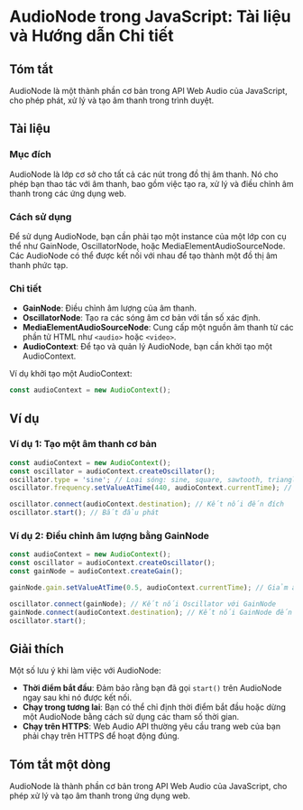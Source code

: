 <!--
Meta Description: # AudioNode trong JavaScript: Tài liệu và Hướng dẫn Chi tiết ## Tóm tắt AudioNode là một thành phần cơ bản trong API Web Audio của JavaScript, cho phé...
Meta Keywords: audiocontext, một, audionode, tạo, thanh
-->

# AudioNode trong JavaScript: Tài liệu và Hướng dẫn Chi tiết

## Tóm tắt
AudioNode là một thành phần cơ bản trong API Web Audio của JavaScript, cho phép phát, xử lý và tạo âm thanh trong trình duyệt.

## Tài liệu

### Mục đích
AudioNode là lớp cơ sở cho tất cả các nút trong đồ thị âm thanh. Nó cho phép bạn thao tác với âm thanh, bao gồm việc tạo ra, xử lý và điều chỉnh âm thanh trong các ứng dụng web.

### Cách sử dụng
Để sử dụng AudioNode, bạn cần phải tạo một instance của một lớp con cụ thể như GainNode, OscillatorNode, hoặc MediaElementAudioSourceNode. Các AudioNode có thể được kết nối với nhau để tạo thành một đồ thị âm thanh phức tạp.

### Chi tiết
- **GainNode**: Điều chỉnh âm lượng của âm thanh.
- **OscillatorNode**: Tạo ra các sóng âm cơ bản với tần số xác định.
- **MediaElementAudioSourceNode**: Cung cấp một nguồn âm thanh từ các phần tử HTML như `<audio>` hoặc `<video>`.
- **AudioContext**: Để tạo và quản lý AudioNode, bạn cần khởi tạo một AudioContext.

Ví dụ khởi tạo một AudioContext:
```javascript
const audioContext = new AudioContext();
```

## Ví dụ

### Ví dụ 1: Tạo một âm thanh cơ bản
```javascript
const audioContext = new AudioContext();
const oscillator = audioContext.createOscillator();
oscillator.type = 'sine'; // Loại sóng: sine, square, sawtooth, triangle
oscillator.frequency.setValueAtTime(440, audioContext.currentTime); // Tần số 440Hz

oscillator.connect(audioContext.destination); // Kết nối đến đích
oscillator.start(); // Bắt đầu phát
```

### Ví dụ 2: Điều chỉnh âm lượng bằng GainNode
```javascript
const audioContext = new AudioContext();
const oscillator = audioContext.createOscillator();
const gainNode = audioContext.createGain();

gainNode.gain.setValueAtTime(0.5, audioContext.currentTime); // Giảm âm lượng xuống 50%

oscillator.connect(gainNode); // Kết nối Oscillator với GainNode
gainNode.connect(audioContext.destination); // Kết nối GainNode đến đích
oscillator.start();
```

## Giải thích
Một số lưu ý khi làm việc với AudioNode:
- **Thời điểm bắt đầu**: Đảm bảo rằng bạn đã gọi `start()` trên AudioNode ngay sau khi nó được kết nối.
- **Chạy trong tương lai**: Bạn có thể chỉ định thời điểm bắt đầu hoặc dừng một AudioNode bằng cách sử dụng các tham số thời gian.
- **Chạy trên HTTPS**: Web Audio API thường yêu cầu trang web của bạn phải chạy trên HTTPS để hoạt động đúng.

## Tóm tắt một dòng
AudioNode là thành phần cơ bản trong API Web Audio của JavaScript, cho phép xử lý và tạo âm thanh trong ứng dụng web.